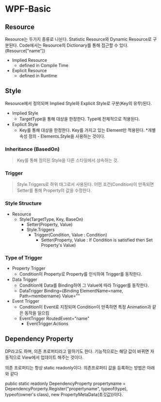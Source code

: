 WPF-Basic
===
Resource
---
Resource는 두가지 종류로 나뉜다. Statistic Resource와 Dynamic Resource로 구분된다. 
Code에서는 Resource의 Dictionary를 통해 접근할 수 있다.(Resource["name"])   
+ Implied Resource
    + defined in Compile Time
+ Explicit Resource
    + defined in Runtime
   
Style
---
Resource에서 정의되며 Implied Style와 Explicit Style로 구분(Key의 유무)된다.
+ Implied Style
    + TargetType을 통해 대상을 한정한다. Type에 전체적으로 적용된다.
+ Explicit Style
    + Key를 통해 대상을 한정한다. Key를 가지고 있는 Element만 적용된다.
*개별 속성 정의 - Elements.Style을 사용하는 것이다.

### Inheritance (BasedOn)
> Key를 통해 정의된 Style을 다른 스타일에서 상속하는 것.
   
### Trigger
> Style.Triggers로 하위 태그로서 사용된다. 어떤 조건(Condition)이 만족되면 Setter를 통해 Property의 값을 수정한다.
   
### Style Structure
+ Resource
    + Style(TargetType, Key, BaseOn)
        + Setter(Property, Value)
        + Style.Triggers
            + Trigger(Condition, Value : Condition)
                + Setter(Property, Value : If Condition is satisfied then Set Property's Value)

### Type of Trigger
+ Property Trigger
    + Condition이 Property로 Property를 인식하여 Trigger를 동작한다.
+ Data Trigger
    + Condition에 Data를 Binding하여 그 Value에 따라 Trigger를 동작한다.
    + DataTrigger Binding={Binding ElementName=name, Path=membername} Value=""
+ Event Trigger
    + Condition이 Event로 지정되며 Condition이 만족하면 특정 Animation과 같은 동작을 일으킴
    + EventTrigger RoutedEvent="name"
        + EventTrigger.Actions

Dependency Property
---
DP라고도 하며, 의존 프로퍼티라고 말하기도 한다. 기능적으로는 해당 값이 바뀌면 자동적으로 View에서 업데이트 해주는 것이다.

의존 프로퍼티는 항상 static readonly이다. 의존프로퍼티 값을 등록하는 방법은 아래와 같다

public static readonly DependencyProperty propertyname = DependencyPorperty.Register("propertyname", typeof(type), typeof(owner's class), new PropertyMetaData(초깃값))이다.